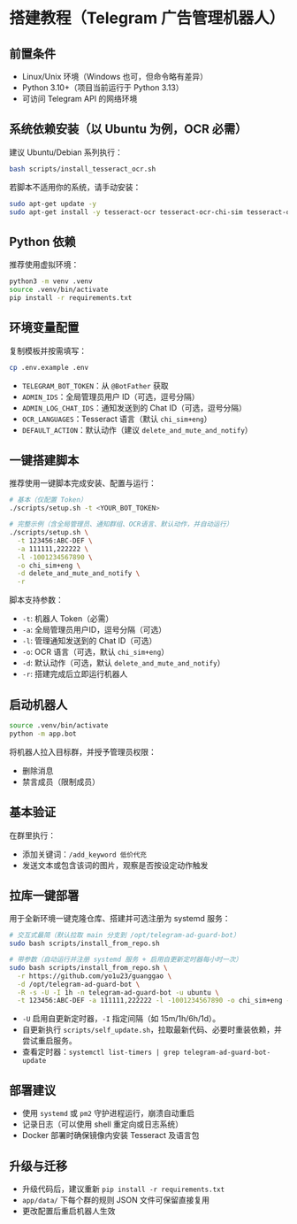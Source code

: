 # 搭建教程（Telegram 广告管理机器人）

## 前置条件
- Linux/Unix 环境（Windows 也可，但命令略有差异）
- Python 3.10+（项目当前运行于 Python 3.13）
- 可访问 Telegram API 的网络环境

## 系统依赖安装（以 Ubuntu 为例，OCR 必需）
建议 Ubuntu/Debian 系列执行：
```bash
bash scripts/install_tesseract_ocr.sh
```
若脚本不适用你的系统，请手动安装：
```bash
sudo apt-get update -y
sudo apt-get install -y tesseract-ocr tesseract-ocr-chi-sim tesseract-ocr-chi-tra
```

## Python 依赖
推荐使用虚拟环境：
```bash
python3 -m venv .venv
source .venv/bin/activate
pip install -r requirements.txt
```

## 环境变量配置
复制模板并按需填写：
```bash
cp .env.example .env
```
- `TELEGRAM_BOT_TOKEN`：从 `@BotFather` 获取
- `ADMIN_IDS`：全局管理员用户 ID（可选，逗号分隔）
- `ADMIN_LOG_CHAT_IDS`：通知发送到的 Chat ID（可选，逗号分隔）
- `OCR_LANGUAGES`：Tesseract 语言（默认 `chi_sim+eng`）
- `DEFAULT_ACTION`：默认动作（建议 `delete_and_mute_and_notify`）

## 一键搭建脚本
推荐使用一键脚本完成安装、配置与运行：
```bash
# 基本（仅配置 Token）
./scripts/setup.sh -t <YOUR_BOT_TOKEN>

# 完整示例（含全局管理员、通知群组、OCR语言、默认动作，并自动运行）
./scripts/setup.sh \
  -t 123456:ABC-DEF \
  -a 111111,222222 \
  -l -1001234567890 \
  -o chi_sim+eng \
  -d delete_and_mute_and_notify \
  -r
```
脚本支持参数：
- `-t`: 机器人 Token（必需）
- `-a`: 全局管理员用户ID，逗号分隔（可选）
- `-l`: 管理通知发送到的 Chat ID（可选）
- `-o`: OCR 语言（可选，默认 `chi_sim+eng`）
- `-d`: 默认动作（可选，默认 `delete_and_mute_and_notify`）
- `-r`: 搭建完成后立即运行机器人

## 启动机器人
```bash
source .venv/bin/activate
python -m app.bot
```

将机器人拉入目标群，并授予管理员权限：
- 删除消息
- 禁言成员（限制成员）

## 基本验证
在群里执行：
- 添加关键词：`/add_keyword 低价代充`
- 发送文本或包含该词的图片，观察是否按设定动作触发

## 拉库一键部署
用于全新环境一键克隆仓库、搭建并可选注册为 systemd 服务：
```bash
# 交互式最简（默认拉取 main 分支到 /opt/telegram-ad-guard-bot）
sudo bash scripts/install_from_repo.sh

# 带参数（自动运行并注册 systemd 服务 + 启用自更新定时器每小时一次）
sudo bash scripts/install_from_repo.sh \
  -r https://github.com/yo1u23/guanggao \
  -d /opt/telegram-ad-guard-bot \
  -R -s -U -I 1h -n telegram-ad-guard-bot -u ubuntu \
  -t 123456:ABC-DEF -a 111111,222222 -l -1001234567890 -o chi_sim+eng -D delete_and_mute_and_notify
```
- `-U` 启用自更新定时器，`-I` 指定间隔（如 15m/1h/6h/1d）。
- 自更新执行 `scripts/self_update.sh`，拉取最新代码、必要时重装依赖，并尝试重启服务。
- 查看定时器：`systemctl list-timers | grep telegram-ad-guard-bot-update`

## 部署建议
- 使用 `systemd` 或 `pm2` 守护进程运行，崩溃自动重启
- 记录日志（可以使用 shell 重定向或日志系统）
- Docker 部署时确保镜像内安装 Tesseract 及语言包

## 升级与迁移
- 升级代码后，建议重新 `pip install -r requirements.txt`
- `app/data/` 下每个群的规则 JSON 文件可保留直接复用
- 更改配置后重启机器人生效